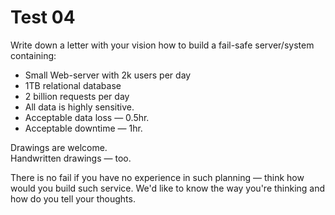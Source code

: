 # Test 04

Write down a letter with your vision how to build a fail-safe server/system containing:
* Small Web-server with 2k users per day
* 1TB relational database
* 2 billion requests per day
* All data is highly sensitive. 
* Acceptable data loss — 0.5hr.
* Acceptable downtime — 1hr.

Drawings are welcome.  
Handwritten drawings — too.

There is no fail if you have no experience in such planning — think how would you build such service. We'd like to know the way you're thinking and how do you tell your thoughts.